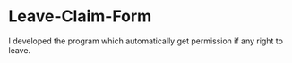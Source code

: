 # Leave-Claim-Form
I developed the program which automatically get permission if any right to leave.
